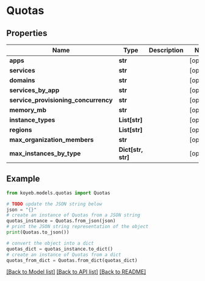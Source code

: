 # Quotas


## Properties

Name | Type | Description | Notes
------------ | ------------- | ------------- | -------------
**apps** | **str** |  | [optional] 
**services** | **str** |  | [optional] 
**domains** | **str** |  | [optional] 
**services_by_app** | **str** |  | [optional] 
**service_provisioning_concurrency** | **str** |  | [optional] 
**memory_mb** | **str** |  | [optional] 
**instance_types** | **List[str]** |  | [optional] 
**regions** | **List[str]** |  | [optional] 
**max_organization_members** | **str** |  | [optional] 
**max_instances_by_type** | **Dict[str, str]** |  | [optional] 

## Example

```python
from koyeb.models.quotas import Quotas

# TODO update the JSON string below
json = "{}"
# create an instance of Quotas from a JSON string
quotas_instance = Quotas.from_json(json)
# print the JSON string representation of the object
print(Quotas.to_json())

# convert the object into a dict
quotas_dict = quotas_instance.to_dict()
# create an instance of Quotas from a dict
quotas_from_dict = Quotas.from_dict(quotas_dict)
```
[[Back to Model list]](../README.md#documentation-for-models) [[Back to API list]](../README.md#documentation-for-api-endpoints) [[Back to README]](../README.md)



